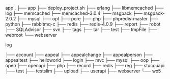  app
.
├── app
├── deploy_project.sh
├── erlang
├── libmemcached
├── log
├── memcached
├── memcached-3.0.4
├── msgpack
├── msgpack-2.0.2
├── mysql
├── opt
├── pcre
├── php
├── phpredis-master
├── python
├── rabbitmq-c
├── redis
├── redis-4.0.9
├── report
├── robot
├── SQLAdvisor
├── svn
├── tags
├── tar
├── test
├── tmpFile
├── webroot
└── webserver

log

├── account
├── appeal
├── appealchange
├── appealperson
├── appealtest
├── helloworld
├── login
├── mvc
├── mysql
├── oop
├── open
├── openapi
├── php
├── record
├── redis
├── reg
├── stucouapi
├── test
├── testslim
├── upload
├── userapi
├── webserver
└── wx5
